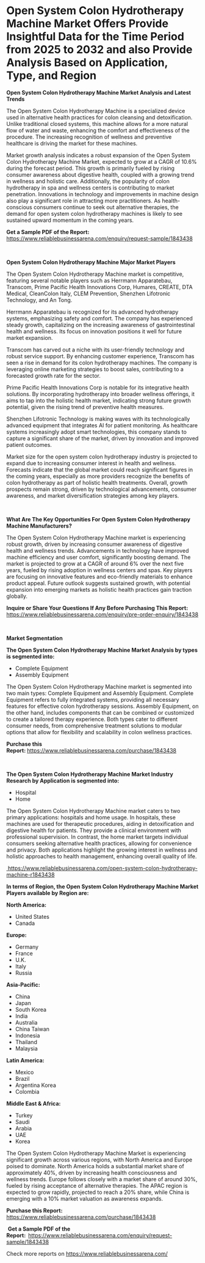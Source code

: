 <p><h1>Open System Colon Hydrotherapy Machine Market Offers Provide Insightful Data for the Time Period from 2025 to 2032 and also Provide Analysis Based on Application, Type, and Region</h1></p><p><strong>Open System Colon Hydrotherapy Machine Market Analysis and Latest Trends</strong></p>
<p><p>The Open System Colon Hydrotherapy Machine is a specialized device used in alternative health practices for colon cleansing and detoxification. Unlike traditional closed systems, this machine allows for a more natural flow of water and waste, enhancing the comfort and effectiveness of the procedure. The increasing recognition of wellness and preventive healthcare is driving the market for these machines.</p><p>Market growth analysis indicates a robust expansion of the Open System Colon Hydrotherapy Machine Market, expected to grow at a CAGR of 10.6% during the forecast period. This growth is primarily fueled by rising consumer awareness about digestive health, coupled with a growing trend in wellness and holistic care. Additionally, the popularity of colon hydrotherapy in spa and wellness centers is contributing to market penetration. Innovations in technology and improvements in machine design also play a significant role in attracting more practitioners. As health-conscious consumers continue to seek out alternative therapies, the demand for open system colon hydrotherapy machines is likely to see sustained upward momentum in the coming years.</p></p>
<p><strong>Get a Sample PDF of the Report:&nbsp;</strong> <a href="https://www.reliablebusinessarena.com/enquiry/request-sample/1843438?utm_campaign=1891&utm_medium=2&utm_source=Github&utm_content=ia&utm_term=05032025&utm_id=open-system-colon-hydrotherapy-machine">https://www.reliablebusinessarena.com/enquiry/request-sample/1843438</a></p>
<p>&nbsp;</p>
<p><strong>Open System Colon Hydrotherapy Machine Major Market Players</strong></p>
<p><p>The Open System Colon Hydrotherapy Machine market is competitive, featuring several notable players such as Herrmann Apparatebau, Transcom, Prime Pacific Health Innovations Corp, Humares, CREATE, DTA Medical, CleanColon Italy, CLEM Prevention, Shenzhen Lifotronic Technology, and An Tong. </p><p>Herrmann Apparatebau is recognized for its advanced hydrotherapy systems, emphasizing safety and comfort. The company has experienced steady growth, capitalizing on the increasing awareness of gastrointestinal health and wellness. Its focus on innovation positions it well for future market expansion.</p><p>Transcom has carved out a niche with its user-friendly technology and robust service support. By enhancing customer experience, Transcom has seen a rise in demand for its colon hydrotherapy machines. The company is leveraging online marketing strategies to boost sales, contributing to a forecasted growth rate for the sector.</p><p>Prime Pacific Health Innovations Corp is notable for its integrative health solutions. By incorporating hydrotherapy into broader wellness offerings, it aims to tap into the holistic health market, indicating strong future growth potential, given the rising trend of preventive health measures.</p><p>Shenzhen Lifotronic Technology is making waves with its technologically advanced equipment that integrates AI for patient monitoring. As healthcare systems increasingly adopt smart technologies, this company stands to capture a significant share of the market, driven by innovation and improved patient outcomes.</p><p>Market size for the open system colon hydrotherapy industry is projected to expand due to increasing consumer interest in health and wellness. Forecasts indicate that the global market could reach significant figures in the coming years, especially as more providers recognize the benefits of colon hydrotherapy as part of holistic health treatments. Overall, growth prospects remain strong, driven by technological advancements, consumer awareness, and market diversification strategies among key players.</p></p>
<p>&nbsp;</p>
<p><strong>What Are The Key Opportunities For Open System Colon Hydrotherapy Machine Manufacturers?</strong></p>
<p><p>The Open System Colon Hydrotherapy Machine market is experiencing robust growth, driven by increasing consumer awareness of digestive health and wellness trends. Advancements in technology have improved machine efficiency and user comfort, significantly boosting demand. The market is projected to grow at a CAGR of around 6% over the next five years, fueled by rising adoption in wellness centers and spas. Key players are focusing on innovative features and eco-friendly materials to enhance product appeal. Future outlook suggests sustained growth, with potential expansion into emerging markets as holistic health practices gain traction globally.</p></p>
<p><strong>Inquire or Share Your Questions If Any Before Purchasing This Report:</strong> <a href="https://www.reliablebusinessarena.com/enquiry/pre-order-enquiry/1843438?utm_campaign=1891&utm_medium=2&utm_source=Github&utm_content=ia&utm_term=05032025&utm_id=open-system-colon-hydrotherapy-machine">https://www.reliablebusinessarena.com/enquiry/pre-order-enquiry/1843438</a></p>
<p>&nbsp;</p>
<p><strong>Market Segmentation</strong></p>
<p><strong>The Open System Colon Hydrotherapy Machine Market Analysis by types is segmented into:</strong></p>
<p><ul><li>Complete Equipment</li><li>Assembly Equipment</li></ul></p>
<p><p>The Open System Colon Hydrotherapy Machine market is segmented into two main types: Complete Equipment and Assembly Equipment. Complete Equipment refers to fully integrated systems, providing all necessary features for effective colon hydrotherapy sessions. Assembly Equipment, on the other hand, includes components that can be combined or customized to create a tailored therapy experience. Both types cater to different consumer needs, from comprehensive treatment solutions to modular options that allow for flexibility and scalability in colon wellness practices.</p></p>
<p><strong>Purchase this Report:&nbsp;</strong><a href="https://www.reliablebusinessarena.com/purchase/1843438?utm_campaign=1891&utm_medium=2&utm_source=Github&utm_content=ia&utm_term=05032025&utm_id=open-system-colon-hydrotherapy-machine">https://www.reliablebusinessarena.com/purchase/1843438</a></p>
<p>&nbsp;</p>
<p><strong>The Open System Colon Hydrotherapy Machine Market Industry Research by Application is segmented into:</strong></p>
<p><ul><li>Hospital</li><li>Home</li></ul></p>
<p><p>The Open System Colon Hydrotherapy Machine market caters to two primary applications: hospitals and home usage. In hospitals, these machines are used for therapeutic procedures, aiding in detoxification and digestive health for patients. They provide a clinical environment with professional supervision. In contrast, the home market targets individual consumers seeking alternative health practices, allowing for convenience and privacy. Both applications highlight the growing interest in wellness and holistic approaches to health management, enhancing overall quality of life.</p></p>
<p><a href="https://www.reliablebusinessarena.com/open-system-colon-hydrotherapy-machine-r1843438?utm_campaign=1891&utm_medium=2&utm_source=Github&utm_content=ia&utm_term=05032025&utm_id=open-system-colon-hydrotherapy-machine">&nbsp;https://www.reliablebusinessarena.com/open-system-colon-hydrotherapy-machine-r1843438</a></p>
<p><strong>In terms of Region, the Open System Colon Hydrotherapy Machine Market Players available by Region are:</strong></p>
<p>
    <p> <strong> North America: </strong>
        <ul>
            <li>United States</li>
            <li>Canada</li>
        </ul>
        </p> 
    <p> <strong> Europe: </strong>
        <ul>
            <li>Germany</li>
            <li>France</li>
            <li>U.K.</li>
            <li>Italy</li>
            <li>Russia</li>
        </ul>
        </p> 
    <p> <strong> Asia-Pacific: </strong>
        <ul>
            <li>China</li>
            <li>Japan</li>
            <li>South Korea</li>
            <li>India</li>
            <li>Australia</li>
            <li>China Taiwan</li>
            <li>Indonesia</li>
            <li>Thailand</li>
            <li>Malaysia</li>
        </ul>
        </p> 
    <p> <strong> Latin America: </strong>
        <ul>
            <li>Mexico</li>
            <li>Brazil</li>
            <li>Argentina Korea</li>
            <li>Colombia</li>
        </ul>
        </p> 
    <p> <strong> Middle East & Africa: </strong>
        <ul>
            <li>Turkey</li>
            <li>Saudi</li>
            <li>Arabia</li>
            <li>UAE</li>
            <li>Korea</li>
        </ul>
    </p>
    </p>
<p><p>The Open System Colon Hydrotherapy Machine Market is experiencing significant growth across various regions, with North America and Europe poised to dominate. North America holds a substantial market share of approximately 40%, driven by increasing health consciousness and wellness trends. Europe follows closely with a market share of around 30%, fueled by rising acceptance of alternative therapies. The APAC region is expected to grow rapidly, projected to reach a 20% share, while China is emerging with a 10% market valuation as awareness expands.</p></p>
<p><strong>Purchase this Report: </strong><a href="https://www.reliablebusinessarena.com/purchase/1843438?utm_campaign=1891&utm_medium=2&utm_source=Github&utm_content=ia&utm_term=05032025&utm_id=open-system-colon-hydrotherapy-machine">https://www.reliablebusinessarena.com/purchase/1843438</a></p>
<p>&nbsp;<strong>Get a Sample PDF of the Report:&nbsp;&nbsp;</strong><a href="https://www.reliablebusinessarena.com/enquiry/request-sample/1843438?utm_campaign=1891&utm_medium=2&utm_source=Github&utm_content=ia&utm_term=05032025&utm_id=open-system-colon-hydrotherapy-machine">https://www.reliablebusinessarena.com/enquiry/request-sample/1843438</a></p>
<p><strong></strong></p>
<p>Check more reports on <a href="https://www.reliablebusinessarena.com/?utm_campaign=1891&utm_medium=2&utm_source=Github&utm_content=ia&utm_term=05032025&utm_id=open-system-colon-hydrotherapy-machine">https://www.reliablebusinessarena.com/</a></p>
